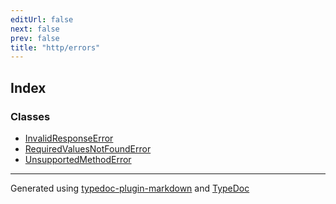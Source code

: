 ```yaml
---
editUrl: false
next: false
prev: false
title: "http/errors"
---
```


## Index

### Classes

- [InvalidResponseError](/api/http/errors/classes/invalidresponseerror/)
- [RequiredValuesNotFoundError](/api/http/errors/classes/requiredvaluesnotfounderror/)
- [UnsupportedMethodError](/api/http/errors/classes/unsupportedmethoderror/)

***

Generated using [typedoc-plugin-markdown](https://www.npmjs.com/package/typedoc-plugin-markdown) and [TypeDoc](https://typedoc.org/)
